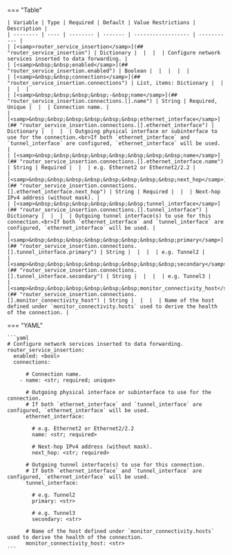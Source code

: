 <!--
  ~ Copyright (c) 2024 Arista Networks, Inc.
  ~ Use of this source code is governed by the Apache License 2.0
  ~ that can be found in the LICENSE file.
  -->
=== "Table"

    | Variable | Type | Required | Default | Value Restrictions | Description |
    | -------- | ---- | -------- | ------- | ------------------ | ----------- |
    | [<samp>router_service_insertion</samp>](## "router_service_insertion") | Dictionary |  |  |  | Configure network services inserted to data forwarding. |
    | [<samp>&nbsp;&nbsp;enabled</samp>](## "router_service_insertion.enabled") | Boolean |  |  |  |  |
    | [<samp>&nbsp;&nbsp;connections</samp>](## "router_service_insertion.connections") | List, items: Dictionary |  |  |  |  |
    | [<samp>&nbsp;&nbsp;&nbsp;&nbsp;-&nbsp;name</samp>](## "router_service_insertion.connections.[].name") | String | Required, Unique |  |  | Connection name. |
    | [<samp>&nbsp;&nbsp;&nbsp;&nbsp;&nbsp;&nbsp;ethernet_interface</samp>](## "router_service_insertion.connections.[].ethernet_interface") | Dictionary |  |  |  | Outgoing physical interface or subinterface to use for the connection.<br>If both `ethernet_interface` and `tunnel_interface` are configured, `ethernet_interface` will be used. |
    | [<samp>&nbsp;&nbsp;&nbsp;&nbsp;&nbsp;&nbsp;&nbsp;&nbsp;name</samp>](## "router_service_insertion.connections.[].ethernet_interface.name") | String | Required |  |  | e.g. Ethernet2 or Ethernet2/2.2 |
    | [<samp>&nbsp;&nbsp;&nbsp;&nbsp;&nbsp;&nbsp;&nbsp;&nbsp;next_hop</samp>](## "router_service_insertion.connections.[].ethernet_interface.next_hop") | String | Required |  |  | Next-hop IPv4 address (without mask). |
    | [<samp>&nbsp;&nbsp;&nbsp;&nbsp;&nbsp;&nbsp;tunnel_interface</samp>](## "router_service_insertion.connections.[].tunnel_interface") | Dictionary |  |  |  | Outgoing tunnel interface(s) to use for this connection.<br>If both `ethernet_interface` and `tunnel_interface` are configured, `ethernet_interface` will be used. |
    | [<samp>&nbsp;&nbsp;&nbsp;&nbsp;&nbsp;&nbsp;&nbsp;&nbsp;primary</samp>](## "router_service_insertion.connections.[].tunnel_interface.primary") | String |  |  |  | e.g. Tunnel2 |
    | [<samp>&nbsp;&nbsp;&nbsp;&nbsp;&nbsp;&nbsp;&nbsp;&nbsp;secondary</samp>](## "router_service_insertion.connections.[].tunnel_interface.secondary") | String |  |  |  | e.g. Tunnel3 |
    | [<samp>&nbsp;&nbsp;&nbsp;&nbsp;&nbsp;&nbsp;monitor_connectivity_host</samp>](## "router_service_insertion.connections.[].monitor_connectivity_host") | String |  |  |  | Name of the host defined under `monitor_connectivity.hosts` used to derive the health of the connection. |

=== "YAML"

    ```yaml
    # Configure network services inserted to data forwarding.
    router_service_insertion:
      enabled: <bool>
      connections:

          # Connection name.
        - name: <str; required; unique>

          # Outgoing physical interface or subinterface to use for the connection.
          # If both `ethernet_interface` and `tunnel_interface` are configured, `ethernet_interface` will be used.
          ethernet_interface:

            # e.g. Ethernet2 or Ethernet2/2.2
            name: <str; required>

            # Next-hop IPv4 address (without mask).
            next_hop: <str; required>

          # Outgoing tunnel interface(s) to use for this connection.
          # If both `ethernet_interface` and `tunnel_interface` are configured, `ethernet_interface` will be used.
          tunnel_interface:

            # e.g. Tunnel2
            primary: <str>

            # e.g. Tunnel3
            secondary: <str>

          # Name of the host defined under `monitor_connectivity.hosts` used to derive the health of the connection.
          monitor_connectivity_host: <str>
    ```
